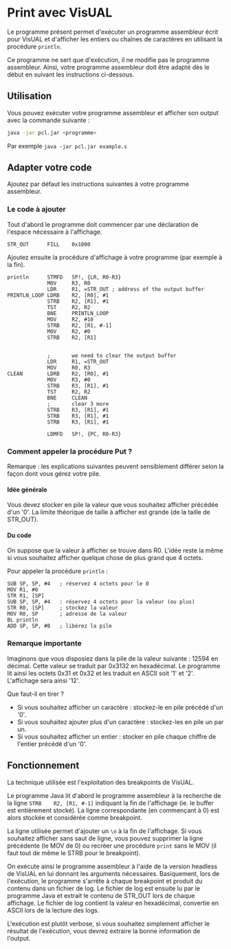 # Print avec VisUAL

Le programme présent permet d'exécuter un programme assembleur écrit pour VisUAL et d'afficher les entiers ou
chaînes de caractères en utilisant la procédure `println`.

Ce programme ne sert que d'exécution, il ne modifie pas le programme assembleur. Ainsi, votre programme assembleur doit
être adapté dès le début en suivant les instructions ci-dessous.

## Utilisation

Vous pouvez exécuter votre programme assembleur et afficher son output avec la commande suivante :

```bash
java -jar pcl.jar <programme>
```

Par exemple `java -jar pcl.jar example.s`

## Adapter votre code

Ajoutez par défaut les instructions suivantes à votre programme assembleur.

### Le code à ajouter

Tout d'abord le programme doit commencer par une déclaration de l'espace nécessaire à l'affichage.

```armasm
STR_OUT      FILL    0x1000
```

Ajoutez ensuite la procédure d'affichage à votre programme (par exemple à la fin).

```armasm
println      STMFD   SP!, {LR, R0-R3}
             MOV     R3, R0
             LDR     R1, =STR_OUT ; address of the output buffer
PRINTLN_LOOP LDRB    R2, [R0], #1
             STRB    R2, [R1], #1
             TST     R2, R2
             BNE     PRINTLN_LOOP
             MOV     R2, #10
             STRB    R2, [R1, #-1]
             MOV     R2, #0
             STRB    R2, [R1]


             ;       we need to clear the output buffer
             LDR     R1, =STR_OUT
             MOV     R0, R3
CLEAN        LDRB    R2, [R0], #1
             MOV     R3, #0
             STRB    R3, [R1], #1
             TST     R2, R2
             BNE     CLEAN
             ;       clear 3 more
             STRB    R3, [R1], #1
             STRB    R3, [R1], #1
             STRB    R3, [R1], #1

             LDMFD   SP!, {PC, R0-R3}
```

### Comment appeler la procédure Put ?

Remarque : les explications suivantes peuvent sensiblement différer selon la façon dont vous gérez votre pile.

#### Idée générale

Vous devez stocker en pile la valeur que vous souhaitez afficher précédée d'un '0'. La limite théorique de taille à
afficher est grande (de la taille de STR_OUT).

#### Du code

On suppose que la valeur à afficher se trouve dans R0. L'idée reste la même si vous souhaitez afficher quelque chose de
plus grand que 4 octets.

Pour appeler la procédure `println` :

```armasm
SUB SP, SP, #4   ; réservez 4 octets pour le 0
MOV R1, #0
STR R1, [SP]
SUB SP, SP, #4   : réservez 4 octets pour la valeur (ou plus)
STR R0, [SP]     ; stockez la valeur
MOV R0, SP       ; adresse de la valeur
BL println
ADD SP, SP, #8   ; libérez la pile
```

### Remarque importante

Imaginons que vous disposiez dans la pile de la valeur suivante : 12594 en décimal.
Cette valeur se traduit par 0x3132 en hexadécimal.
Le programme lit ainsi les octets 0x31 et 0x32 et les traduit en ASCII soit '1' et '2'. L'affichage sera ainsi '12'.

Que faut-il en tirer ?
- Si vous souhaitez afficher un caractère : stockez-le en pile précédé d'un '0'.
- Si vous souhaitez ajouter plus d'un caractère : stockez-les en pile un par un.
- Si vous souhaitez afficher un entier : stocker en pile chaque chiffre de l'entier précédé d'un '0'.

## Fonctionnement

La technique utilisée est l'exploitation des breakpoints de VisUAL.

Le programme Java lit d'abord le programme assembleur à la recherche de la ligne `STRB    R2, [R1, #-1]` indiquant la
fin
de l'affichage (ie. le buffer est entièrement stocké). La ligne correspondante (en commençant à 0) est alors stockée et
considérée comme breakpoint.

La ligne utilisée permet d'ajouter un `\n` à la fin de l'affichage. Si vous souhaitez afficher sans saut de ligne, vous
pouvez supprimer la ligne précédente (le MOV de 0) ou recréer une procédure `print` sans le MOV (il faut tout de même le
STRB pour le breakpoint).

On exécute ainsi le programme assembleur à l'aide de la version headless de VisUAL en lui donnant les arguments
nécessaires.
Basiquement, lors de l'exécution, le programme s'arrête à chaque breakpoint et produit du contenu dans un fichier de
log. Le fichier de log est ensuite lu par le programme Java et extrait le contenu de STR_OUT lors de chaque affichage.
Le fichier de log contient la valeur en hexadécimal, convertie en ASCII lors de la lecture des logs.

L'exécution est plutôt verbose, si vous souhaitez simplement afficher le résultat de l'exécution, vous devrez extraire
la bonne information de l'output.